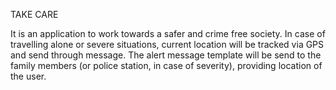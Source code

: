 TAKE CARE




It is an application to work towards a safer and crime free society. In case of travelling alone or severe situations, current location will be tracked via GPS and send through message. The alert message template will be send to the family members (or police station, in case of severity), providing location of the user.
